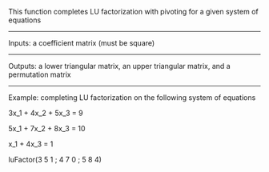 
This function completes LU factorization with pivoting for a given system of equations
__________

Inputs: a coefficient matrix (must be square)
__________

Outputs: a lower triangular matrix, an upper triangular matrix, and a permutation matrix
__________

Example: completing LU factorization on the following system of equations

3x_1 + 4x_2 + 5x_3 = 9

5x_1 + 7x_2 + 8x_3 = 10

x_1 + 4x_3 = 1

luFactor(3 5 1 ; 4 7 0 ; 5 8 4)
